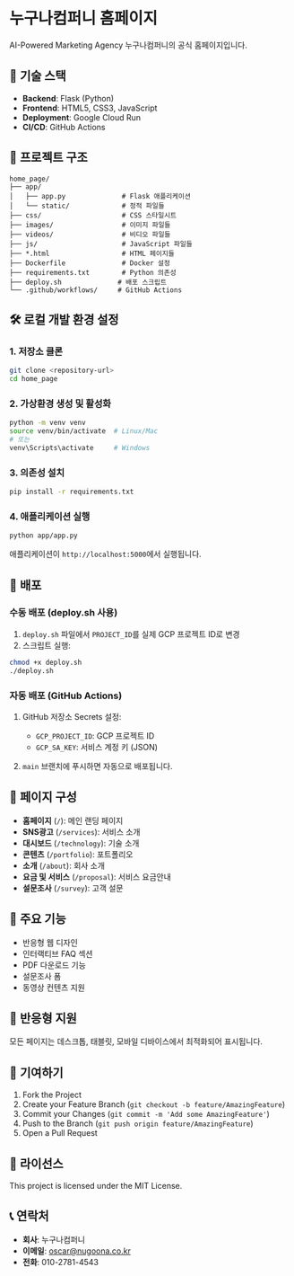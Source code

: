 # 누구나컴퍼니 홈페이지

AI-Powered Marketing Agency 누구나컴퍼니의 공식 홈페이지입니다.

## 🚀 기술 스택

- **Backend**: Flask (Python)
- **Frontend**: HTML5, CSS3, JavaScript
- **Deployment**: Google Cloud Run
- **CI/CD**: GitHub Actions

## 📁 프로젝트 구조

```
home_page/
├── app/
│   ├── app.py              # Flask 애플리케이션
│   └── static/             # 정적 파일들
├── css/                    # CSS 스타일시트
├── images/                 # 이미지 파일들
├── videos/                 # 비디오 파일들
├── js/                     # JavaScript 파일들
├── *.html                  # HTML 페이지들
├── Dockerfile              # Docker 설정
├── requirements.txt        # Python 의존성
├── deploy.sh              # 배포 스크립트
└── .github/workflows/     # GitHub Actions
```

## 🛠️ 로컬 개발 환경 설정

### 1. 저장소 클론
```bash
git clone <repository-url>
cd home_page
```

### 2. 가상환경 생성 및 활성화
```bash
python -m venv venv
source venv/bin/activate  # Linux/Mac
# 또는
venv\Scripts\activate     # Windows
```

### 3. 의존성 설치
```bash
pip install -r requirements.txt
```

### 4. 애플리케이션 실행
```bash
python app/app.py
```

애플리케이션이 `http://localhost:5000`에서 실행됩니다.

## 🚀 배포

### 수동 배포 (deploy.sh 사용)

1. `deploy.sh` 파일에서 `PROJECT_ID`를 실제 GCP 프로젝트 ID로 변경
2. 스크립트 실행:
```bash
chmod +x deploy.sh
./deploy.sh
```

### 자동 배포 (GitHub Actions)

1. GitHub 저장소 Secrets 설정:
   - `GCP_PROJECT_ID`: GCP 프로젝트 ID
   - `GCP_SA_KEY`: 서비스 계정 키 (JSON)

2. `main` 브랜치에 푸시하면 자동으로 배포됩니다.

## 📄 페이지 구성

- **홈페이지** (`/`): 메인 랜딩 페이지
- **SNS광고** (`/services`): 서비스 소개
- **대시보드** (`/technology`): 기술 소개
- **콘텐츠** (`/portfolio`): 포트폴리오
- **소개** (`/about`): 회사 소개
- **요금 및 서비스** (`/proposal`): 서비스 요금안내
- **설문조사** (`/survey`): 고객 설문

## 🔧 주요 기능

- 반응형 웹 디자인
- 인터랙티브 FAQ 섹션
- PDF 다운로드 기능
- 설문조사 폼
- 동영상 컨텐츠 지원

## 📱 반응형 지원

모든 페이지는 데스크톱, 태블릿, 모바일 디바이스에서 최적화되어 표시됩니다.

## 🤝 기여하기

1. Fork the Project
2. Create your Feature Branch (`git checkout -b feature/AmazingFeature`)
3. Commit your Changes (`git commit -m 'Add some AmazingFeature'`)
4. Push to the Branch (`git push origin feature/AmazingFeature`)
5. Open a Pull Request

## 📄 라이선스

This project is licensed under the MIT License.

## 📞 연락처

- **회사**: 누구나컴퍼니
- **이메일**: oscar@nugoona.co.kr
- **전화**: 010-2781-4543

